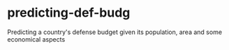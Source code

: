 # predicting-def-budg
Predicting a country's defense budget given its population, area and some economical aspects
